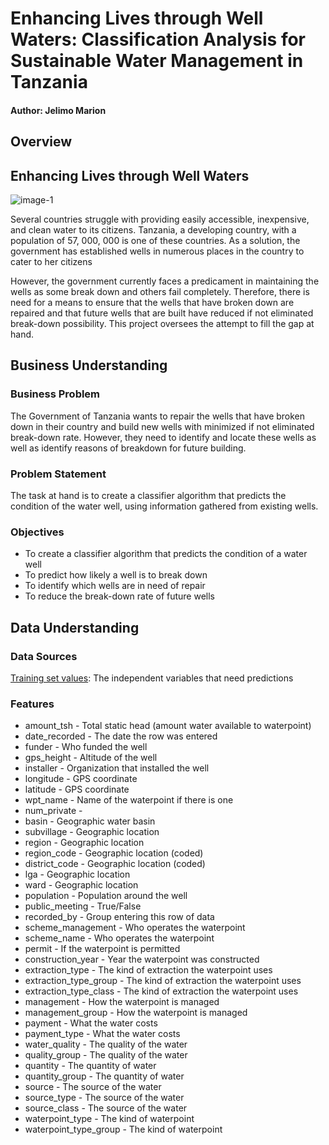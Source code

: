 # Enhancing Lives through Well Waters: Classification Analysis for Sustainable Water Management in Tanzania

#### Author: Jelimo Marion


## Overview

##                                 Enhancing Lives through Well Waters

![image-1](https://www.worldvision.org/wp-content/uploads/2017/09/D055-0831-36_631640-2x1100.jpg) <br />


Several countries struggle with providing easily accessible, inexpensive, and  clean water to its citizens. Tanzania, a developing country, with a population of 57, 000, 000 is one of these countries. As a solution, the government has established wells in numerous places in the country to cater to her citizens

However, the government currently faces a predicament in maintaining the wells as some break down and others fail completely. Therefore, there is need for a means to ensure that the wells that have broken down are repaired and that future wells that are built have reduced if not eliminated break-down possibility. This project oversees the attempt to fill the gap at hand.

## Business Understanding

### Business Problem

The Government of Tanzania wants to repair the wells that have broken down in their country and build new wells with minimized if not eliminated break-down rate. However, they need to identify and locate these wells as well as identify reasons of breakdown for future building.

### Problem Statement

The task at hand is to create a classifier algorithm that predicts the condition of the water well, using information gathered from existing wells.

### Objectives

- To create a classifier algorithm that predicts the condition of a water well
- To predict how likely a well is to break down
- To identify which wells are in need of repair
- To reduce the break-down rate of future wells

## Data Understanding

### Data Sources

[Training set values](https://drivendata-prod.s3.amazonaws.com/data/7/public/4910797b-ee55-40a7-8668-10efd5c1b960.csv?X-Amz-Algorithm=AWS4-HMAC-SHA256&X-Amz-Credential=AKIARVBOBDCYQTZTLQOS%2F20231129%2Fus-east-1%2Fs3%2Faws4_request&X-Amz-Date=20231129T174425Z&X-Amz-Expires=86400&X-Amz-SignedHeaders=host&X-Amz-Signature=8fcfe12f8d01e28baee0064992a62bcd3b96d77890cc955105770c25c58ea3cc): The independent variables that need predictions


### Features

- amount_tsh - Total static head (amount water available to waterpoint)
- date_recorded - The date the row was entered
- funder - Who funded the well
- gps_height - Altitude of the well
- installer - Organization that installed the well
- longitude - GPS coordinate
- latitude - GPS coordinate
- wpt_name - Name of the waterpoint if there is one
- num_private -
- basin - Geographic water basin
- subvillage - Geographic location
- region - Geographic location
- region_code - Geographic location (coded)
- district_code - Geographic location (coded)
- lga - Geographic location
- ward - Geographic location
- population - Population around the well
- public_meeting - True/False
- recorded_by - Group entering this row of data
- scheme_management - Who operates the waterpoint
- scheme_name - Who operates the waterpoint
- permit - If the waterpoint is permitted
- construction_year - Year the waterpoint was constructed
- extraction_type - The kind of extraction the waterpoint uses
- extraction_type_group - The kind of extraction the waterpoint uses
- extraction_type_class - The kind of extraction the waterpoint uses
- management - How the waterpoint is managed
- management_group - How the waterpoint is managed
- payment - What the water costs
- payment_type - What the water costs
- water_quality - The quality of the water
- quality_group - The quality of the water
- quantity - The quantity of water
- quantity_group - The quantity of water
- source - The source of the water
- source_type - The source of the water
- source_class - The source of the water
- waterpoint_type - The kind of waterpoint
- waterpoint_type_group - The kind of waterpoint
